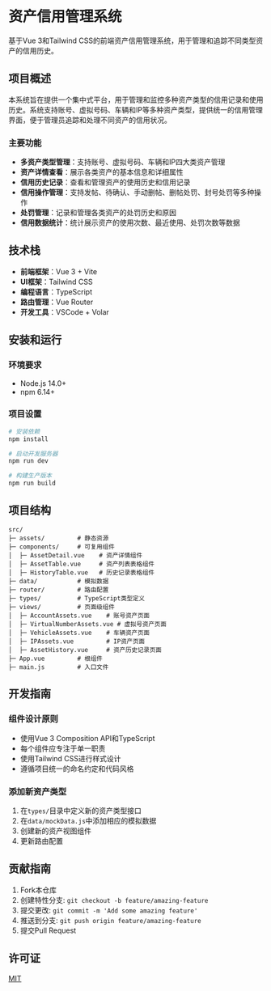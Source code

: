# 资产信用管理系统

基于Vue 3和Tailwind CSS的前端资产信用管理系统，用于管理和追踪不同类型资产的信用历史。

## 项目概述

本系统旨在提供一个集中式平台，用于管理和监控多种资产类型的信用记录和使用历史。系统支持账号、虚拟号码、车辆和IP等多种资产类型，提供统一的信用管理界面，便于管理员追踪和处理不同资产的信用状况。

### 主要功能

- **多资产类型管理**：支持账号、虚拟号码、车辆和IP四大类资产管理
- **资产详情查看**：展示各类资产的基本信息和详细属性
- **信用历史记录**：查看和管理资产的使用历史和信用记录
- **信用操作管理**：支持发帖、待确认、手动删帖、删帖处罚、封号处罚等多种操作
- **处罚管理**：记录和管理各类资产的处罚历史和原因
- **信用数据统计**：统计展示资产的使用次数、最近使用、处罚次数等数据

## 技术栈

- **前端框架**：Vue 3 + Vite
- **UI框架**：Tailwind CSS
- **编程语言**：TypeScript
- **路由管理**：Vue Router
- **开发工具**：VSCode + Volar

## 安装和运行

### 环境要求

- Node.js 14.0+
- npm 6.14+

### 项目设置

```sh
# 安装依赖
npm install

# 启动开发服务器
npm run dev

# 构建生产版本
npm run build
```

## 项目结构

```
src/
├─ assets/         # 静态资源
├─ components/     # 可复用组件
│  ├─ AssetDetail.vue    # 资产详情组件
│  ├─ AssetTable.vue     # 资产列表表格组件
│  ├─ HistoryTable.vue   # 历史记录表格组件
├─ data/           # 模拟数据
├─ router/         # 路由配置
├─ types/          # TypeScript类型定义
├─ views/          # 页面级组件
│  ├─ AccountAssets.vue    # 账号资产页面
│  ├─ VirtualNumberAssets.vue # 虚拟号资产页面
│  ├─ VehicleAssets.vue    # 车辆资产页面
│  ├─ IPAssets.vue         # IP资产页面
│  ├─ AssetHistory.vue     # 资产历史记录页面
├─ App.vue         # 根组件
├─ main.js         # 入口文件
```

## 开发指南

### 组件设计原则

- 使用Vue 3 Composition API和TypeScript
- 每个组件应专注于单一职责
- 使用Tailwind CSS进行样式设计
- 遵循项目统一的命名约定和代码风格

### 添加新资产类型

1. 在`types/`目录中定义新的资产类型接口
2. 在`data/mockData.js`中添加相应的模拟数据
3. 创建新的资产视图组件
4. 更新路由配置

## 贡献指南

1. Fork本仓库
2. 创建特性分支: `git checkout -b feature/amazing-feature`
3. 提交更改: `git commit -m 'Add some amazing feature'`
4. 推送到分支: `git push origin feature/amazing-feature`
5. 提交Pull Request

## 许可证

[MIT](LICENSE)
